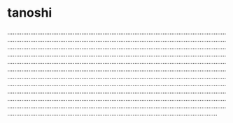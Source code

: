 # tanoshi
...........................................................................................................................................................................................................................................................................................................................................................................................................................................................................................................................................................................................................................................................................................................................................................................................................................................................................................................................................................................................................................................................................................................................................................................................................................................................................................................................................................................................................................................................................................................................................